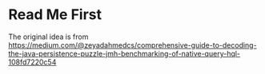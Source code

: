 # Read Me First

The original idea is from  
https://medium.com/@zeyadahmedcs/comprehensive-guide-to-decoding-the-java-persistence-puzzle-jmh-benchmarking-of-native-query-hql-108fd7220c54
